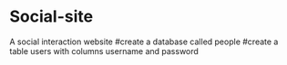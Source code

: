 # Social-site
A social interaction website
#create a database called people
#create a table users with columns username and password
